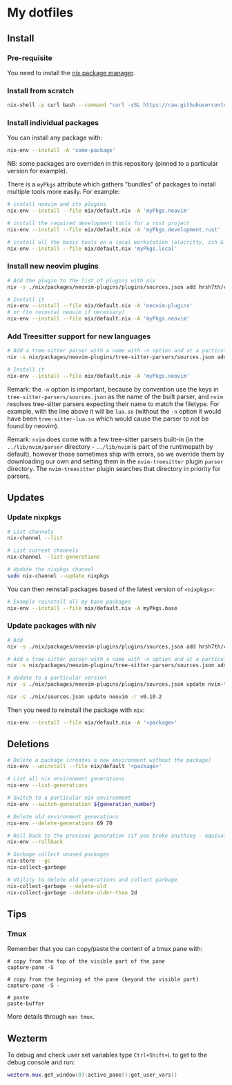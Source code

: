 # My dotfiles

## Install

### Pre-requisite

You need to install the [nix package manager](https://nixos.org/download/).

### Install from scratch

```sh
nix-shell -p curl bash --command "curl -sSL https://raw.githubusercontent.com/paulroseau/dotfiles/refs/heads/main/install.sh | bash"
```

### Install individual packages

You can install any package with:
```sh
nix-env --install -A 'some-package'
```

NB: some packages are overriden in this repository (pinned to a particular version for example).

There is a `myPkgs` attribute which gathers "bundles" of packages to install multiple tools more easily. For example:
```sh
# install neovim and its plugins
nix-env --install --file nix/default.nix -A 'myPkgs.neovim'

# install the required development tools for a rust project
nix-env --install --file nix/default.nix -A 'myPkgs.development.rust'

# install all the basic tools on a local workstation (alacritty, zsh & plugins, neovim & plugins, etc.)
nix-env --install --file nix/default.nix 'myPkgs.local'
```

### Install new neovim plugins

```sh
# Add the plugin to the list of plugins with niv
niv -s ./nix/packages/neovim-plugins/plugins/sources.json add hrsh7th/cmp-cmdline

# Install it 
nix-env --install --file nix/default.nix -A 'neovim-plugins'
# or (to reinstal neovim if necessary)
nix-env --install --file nix/default.nix -A 'myPkgs.neovim'
```

### Add Treesitter support for new languages

```sh
# Add a tree-sitter parser with a name with -n option and at a particular version
niv -s nix/packages/neovim-plugins/tree-sitter-parsers/sources.json add -n lua tree-sitter-grammars/tree-sitter-lua -r v0.2.0

# Install it
nix-env --install --file nix/default.nix -A 'myPkgs.neovim'
```

Remark: the `-n` option is important, because by convention use the keys in `tree-sitter-parsers/sources.json` as the name of the built parser, and `nvim` resolves tree-sitter parsers expecting their name to match the filetype. For example, with the line above it will be `lua.so` (without the `-n` option it would have been `tree-sitter-lua.so` which would cause the parser to not be found by neovim).

Remark: `nvim` does come with a few tree-sitter parsers built-in (in the `../lib/nvim/parser` directory - `../lib/nvim` is part of the runtimepath by default), however those sometimes ship with errors, so we override them by downloading our own and setting them in the `nvim-treesitter` plugin `parser` directory. The `nvim-treesitter` plugin searches that directory in priority for parsers.

## Updates 

### Update nixpkgs

```sh
# List channels
nix-channel --list

# List current channels
nix-channel --list-generations

# Update the nixpkgs channel
sudo nix-channel --update nixpkgs
```

You can then reinstall packages based of the latest version of `<nixpkgs>`:
```sh
# Example reinstall all my base packages
nix-env --install --file nix/default.nix -A myPkgs.base
```

### Update packages with niv

```sh
# Add
niv -s ./nix/packages/neovim-plugins/plugins/sources.json add hrsh7th/cmp-cmdline

# Add a tree-sitter parser with a name with -n option and at a particular version
niv -s nix/packages/neovim-plugins/tree-sitter-parsers/sources.json add -n lua tree-sitter-grammars/tree-sitter-lua -r v0.2.0

# Update to a particular version
niv -s ./nix/packages/neovim-plugins/plugins/sources.json update nvim-treesitter -r v0.9.1

niv -s ./nix/sources.json update neovim -r v0.10.2
```

Then you need to reinstall the package with `nix`:
```sh
nix-env --install --file nix/default.nix -A '<package>'
```

## Deletions

```sh
# Delete a package (creates a new environment without the package)
nix-env --uninstall --file nix/default '<package>'

# List all nix environment generations
nix-env --list-generations

# Switch to a particular nix environment
nix-env --switch-generation ${generation_number}

# Delete old environment generations
nix-env --delete-generations 69 70

# Roll back to the previous generation (if you broke anything - equivalent to `nix-env --switch-generation <previous-generation>`
nix-env --rollback

# Garbage collect unused packages
nix-store --gc
nix-collect-garbage

# Utility to delete old generations and collect garbage
nix-collect-garbage --delete-old
nix-collect-garbage --delete-older-than 2d
```

## Tips

### Tmux

Remember that you can copy/paste the content of a tmux pane with:
```
# copy from the top of the visible part of the pane
capture-pane -S

# copy from the begining of the pane (beyond the visible part)
capture-pane -S -

# paste
paste-buffer
```

More details through `man tmux`.

## Wezterm

To debug and check user set variables type `Ctrl+Shift+L` to get to the debug console and run:
```lua
wezterm.mux.get_window(0):active_pane():get_user_vars()
```
